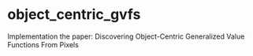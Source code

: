# object_centric_gvfs
Implementation the paper: Discovering Object-Centric Generalized Value Functions From Pixels
